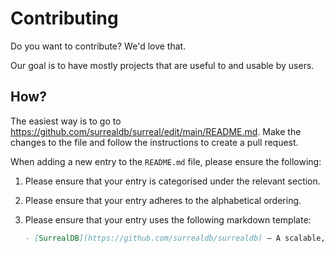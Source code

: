 # Contributing

Do you want to contribute? We'd love that.

Our goal is to have mostly projects that are useful to and usable by users.

## How?

The easiest way is to go to https://github.com/surrealdb/surreal/edit/main/README.md. Make the changes to the file and follow the instructions to create a pull request.

When adding a new entry to the `README.md` file, please ensure the following:

1. Please ensure that your entry is categorised under the relevant section.
2. Please ensure that your entry adheres to the alphabetical ordering.
3. Please ensure that your entry uses the following markdown template:

	```md
	- [SurrealDB](https://github.com/surrealdb/surrealdb) — A scalable, distributed, collaborative, document-graph database, for the realtime web
	```
